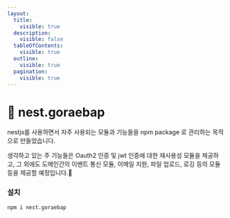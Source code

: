 ```yaml
---
layout:
  title:
    visible: true
  description:
    visible: false
  tableOfContents:
    visible: true
  outline:
    visible: true
  pagination:
    visible: true
---
```


# 🍰 nest.goraebap

nestjs를 사용하면서 자주 사용되는 모듈과 기능들을 npm package 로 관리하는 목적으로 만들었습니다.

생각하고 있는 주 기능들은 Oauth2 인증 및 jwt 인증에 대한 재사용성 모듈을 제공하고, 그 외에도 도메인간의 이벤트 통신 모듈, 이메일 지원, 파일 업로드, 로깅 등의 모듈등을 제공할 예정입니다.🍩

### 설치

```bash
npm i nest.goraebap
```
